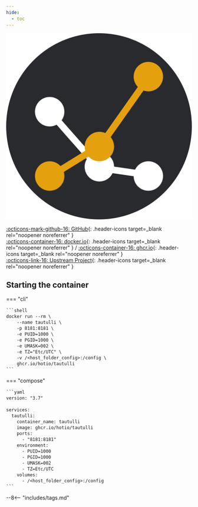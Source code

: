 ```yaml
---
hide:
  - toc
---
```


<div class="image-logo"><img src="/img/image-logos/tautulli.svg" alt="logo"></div>

[:octicons-mark-github-16: GitHub](https://github.com/hotio/tautulli){: .header-icons target=_blank rel="noopener noreferrer" }  
[:octicons-container-16: docker.io](https://hub.docker.com/r/hotio/tautulli){: .header-icons target=_blank rel="noopener noreferrer" }
 / [:octicons-container-16: ghcr.io](https://github.com/orgs/hotio/packages/container/package/tautulli){: .header-icons target=_blank rel="noopener noreferrer" }  
[:octicons-link-16: Upstream Project](https://github.com/tautulli/tautulli){: .header-icons target=_blank rel="noopener noreferrer" }  

## Starting the container

=== "cli"

    ```shell
    docker run --rm \
        --name tautulli \
        -p 8181:8181 \
        -e PUID=1000 \
        -e PGID=1000 \
        -e UMASK=002 \
        -e TZ="Etc/UTC" \
        -v /<host_folder_config>:/config \
        ghcr.io/hotio/tautulli
    ```

=== "compose"

    ```yaml
    version: "3.7"

    services:
      tautulli:
        container_name: tautulli
        image: ghcr.io/hotio/tautulli
        ports:
          - "8181:8181"
        environment:
          - PUID=1000
          - PGID=1000
          - UMASK=002
          - TZ=Etc/UTC
        volumes:
          - /<host_folder_config>:/config
    ```

--8<-- "includes/tags.md"
